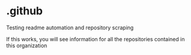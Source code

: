 # .github
Testing readme automation and repository scraping

If this works, you will see information for all the repositories contained in this organization
